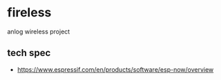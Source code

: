 # fireless
anlog wireless project 

## tech spec 

- https://www.espressif.com/en/products/software/esp-now/overview
